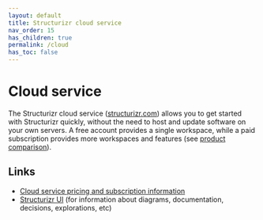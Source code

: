 ```yaml
---
layout: default
title: Structurizr cloud service
nav_order: 15
has_children: true
permalink: /cloud
has_toc: false
---
```


# Cloud service

The Structurizr cloud service ([structurizr.com](https://structurizr.com)) allows you to get started with Structurizr quickly,
without the need to host and update software on your own servers.
A free account provides a single workspace, while a paid subscription provides more workspaces and features
(see [product comparison](/#comparison)).

## Links

- [Cloud service pricing and subscription information](https://structurizr.com/help/cloud-service)
- [Structurizr UI](/ui) (for information about diagrams, documentation, decisions, explorations, etc)